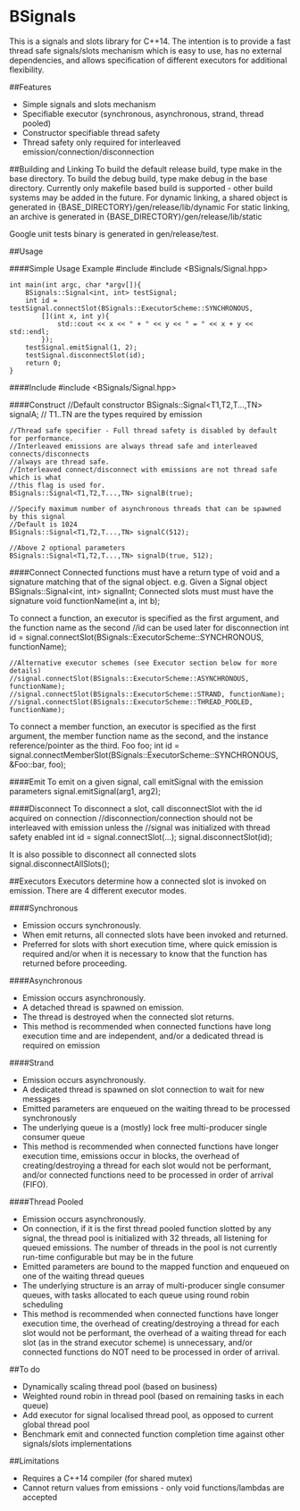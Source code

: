 # BSignals

This is a signals and slots library for C++14. The intention is to provide a
fast thread safe signals/slots mechanism which is easy to use, has 
no external dependencies, and allows specification of different executors for 
additional flexibility.

##Features
- Simple signals and slots mechanism
- Specifiable executor (synchronous, asynchronous, strand, thread pooled)
- Constructor specifiable thread safety 
- Thread safety only required for interleaved emission/connection/disconnection

##Building and Linking
To build the default release build, type 
    make
in the base directory.
To build the debug build, type
    make debug
in the base directory.
Currently only makefile based build is supported - other build systems may be added
in the future. 
For dynamic linking, a shared object is generated in {BASE_DIRECTORY}/gen/release/lib/dynamic
For static linking, an archive is generated in {BASE_DIRECTORY}/gen/release/lib/static

Google unit tests binary is generated in gen/release/test.

##Usage

####Simple Usage Example
    #include <iostream>
    #include <BSignals/Signal.hpp>

    int main(int argc, char *argv[]){
        BSignals::Signal<int, int> testSignal;
        int id = testSignal.connectSlot(BSignals::ExecutorScheme::SYNCHRONOUS, 
            [](int x, int y){
                std::cout << x << " + " << y << " = " << x + y << std::endl;
            });
        testSignal.emitSignal(1, 2);
        testSignal.disconnectSlot(id);
        return 0;
    }

####Include
    #include <BSignals/Signal.hpp>

####Construct
    //Default constructor
    BSignals::Signal<T1,T2,T...,TN> signalA; // T1..TN are the types required by emission

    //Thread safe specifier - Full thread safety is disabled by default for performance.
    //Interleaved emissions are always thread safe and interleaved connects/disconnects
    //always are thread safe.
    //Interleaved connect/disconnect with emissions are not thread safe which is what
    //this flag is used for.
    BSignals::Signal<T1,T2,T...,TN> signalB(true);
    
    //Specify maximum number of asynchronous threads that can be spawned by this signal
    //Default is 1024
    BSignals::Signal<T1,T2,T...,TN> signalC(512);

    //Above 2 optional parameters
    BSignals::Signal<T1,T2,T...,TN> signalD(true, 512);

####Connect
Connected functions must have a return type of void and a signature matching that
of the signal object.
e.g. Given a Signal object
    BSignals::Signal<int, int> signalInt;
Connected slots must must have the signature
    void functionName(int a, int b);

To connect a function, an executor is specified as the first argument, and the
function name as the second
    //id can be used later for disconnection
    int id = signal.connectSlot(BSignals::ExecutorScheme::SYNCHRONOUS, functionName);

    //Alternative executor schemes (see Executor section below for more details)
    //signal.connectSlot(BSignals::ExecutorScheme::ASYNCHRONOUS, functionName);
    //signal.connectSlot(BSignals::ExecutorScheme::STRAND, functionName);
    //signal.connectSlot(BSignals::ExecutorScheme::THREAD_POOLED, functionName);

To connect a member function, an executor is specified as the first argument, 
the member function name as the second, and the instance reference/pointer as the third.
    Foo foo;
    int id = signal.connectMemberSlot(BSignals::ExecutorScheme::SYNCHRONOUS, &Foo::bar, foo);

####Emit
To emit on a given signal, call emitSignal with the emission parameters
    signal.emitSignal(arg1, arg2);

####Disconnect
To disconnect a slot, call disconnectSlot with the id acquired on connection
    //disconnection/connection should not be interleaved with emission unless the
    //signal was initialized with thread safety enabled
    int id = signal.connectSlot(...);
    signal.disconnectSlot(id);
    
It is also possible to disconnect all connected slots
    signal.disconnectAllSlots();

##Executors
Executors determine how a connected slot is invoked on emission. There are 4
different executor modes.

####Synchronous
- Emission occurs synchronously.
- When emit returns, all connected slots have been invoked and returned.
- Preferred for slots with short execution time, where quick emission is
required and/or when it is necessary to know that the function has returned
before proceeding.

####Asynchronous
- Emission occurs asynchronously.
- A detached thread is spawned on emission.
- The thread is destroyed when the connected slot returns.
- This method is recommended when connected functions have long execution time
and are independent, and/or a dedicated thread is required on emission

####Strand
- Emission occurs asynchronously.
- A dedicated thread is spawned on slot connection to wait for new messages
- Emitted parameters are enqueued on the waiting thread to be processed synchronously
- The underlying queue is a (mostly) lock free multi-producer single consumer queue
- This method is recommended when connected functions have longer execution
time, emissions occur in blocks, the overhead of creating/destroying a thread
for each slot would not be performant, and/or connected functions need to be
processed in order of arrival (FIFO).

####Thread Pooled
- Emission occurs asynchronously. 
- On connection, if it is the first thread pooled function slotted by any signal, 
the thread pool is initialized with 32 threads, all listening for queued emissions.
The number of threads in the pool is not currently run-time configurable but may
be in the future
- Emitted parameters are bound to the mapped function and enqueued on one of the
waiting thread queues
- The underlying structure is an array of multi-producer single consumer queues,
with tasks allocated to each queue using round robin scheduling
- This method is recommended when connected functions have longer execution time,
the overhead of creating/destroying a thread for each slot would not be performant,
the overhead of a waiting thread for each slot (as in the strand executor scheme)
is unnecessary, and/or connected functions do NOT need to be processed in order
of arrival.  

##To do
- Dynamically scaling thread pool (based on business)
- Weighted round robin in thread pool (based on remaining tasks in each queue)
- Add executor for signal localised thread pool, as opposed to current global
thread pool
- Benchmark emit and connected function completion time against other 
signals/slots implementations

##Limitations
- Requires a C++14 compiler (for shared mutex)
- Cannot return values from emissions - only void functions/lambdas are accepted